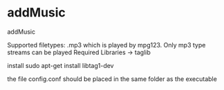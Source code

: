 # addMusic
addMusic

Supported filetypes:
.mp3 which is played by mpg123.  Only mp3 type streams can be played
Required Libraries -> taglib

install
sudo apt-get install libtag1-dev

the file config.conf should be placed in the same folder as the executable
